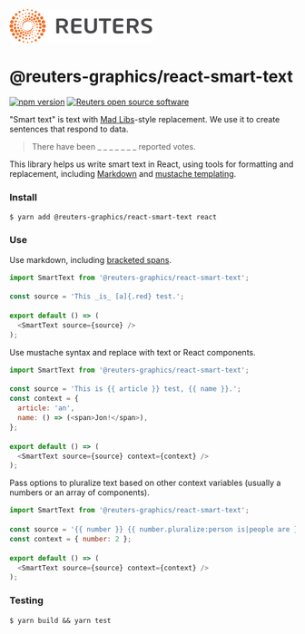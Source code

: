![](badge.svg)

# @reuters-graphics/react-smart-text

[![npm version](https://badge.fury.io/js/%40reuters-graphics%2Freact-smart-text.svg)](https://badge.fury.io/js/%40reuters-graphics%2Freact-smart-text) [![Reuters open source software](https://badgen.net/badge/Reuters/open%20source/?color=ff8000)](https://github.com/reuters-graphics/)

"Smart text" is text with [Mad Libs](https://en.wikipedia.org/wiki/Mad_Libs)-style replacement. We use it to create sentences that respond to data.

> There have been _ _ _ _ _ _ _ reported votes.

This library helps us write smart text in React, using tools for formatting and replacement, including [Markdown](https://guides.github.com/features/mastering-markdown/) and [mustache templating](https://mustache.github.io/).

### Install

```
$ yarn add @reuters-graphics/react-smart-text react
```

### Use

Use markdown, including [bracketed spans](https://github.com/sethvincent/remark-bracketed-spans).

```javascript
import SmartText from '@reuters-graphics/react-smart-text';

const source = 'This _is_ [a]{.red} test.';

export default () => (
  <SmartText source={source} />
);
```

Use mustache syntax and replace with text or React components.

```javascript
import SmartText from '@reuters-graphics/react-smart-text';

const source = 'This is {{ article }} test, {{ name }}.';
const context = {
  article: 'an',
  name: () => (<span>Jon!</span>),
};

export default () => (
  <SmartText source={source} context={context} />
);
```

Pass options to pluralize text based on other context variables (usually a numbers or an array of components).

```javascript
import SmartText from '@reuters-graphics/react-smart-text';

const source = '{{ number }} {{ number.pluralize:person is|people are }} typing.';
const context = { number: 2 };

export default () => (
  <SmartText source={source} context={context} />
);
```


### Testing

```
$ yarn build && yarn test
```
